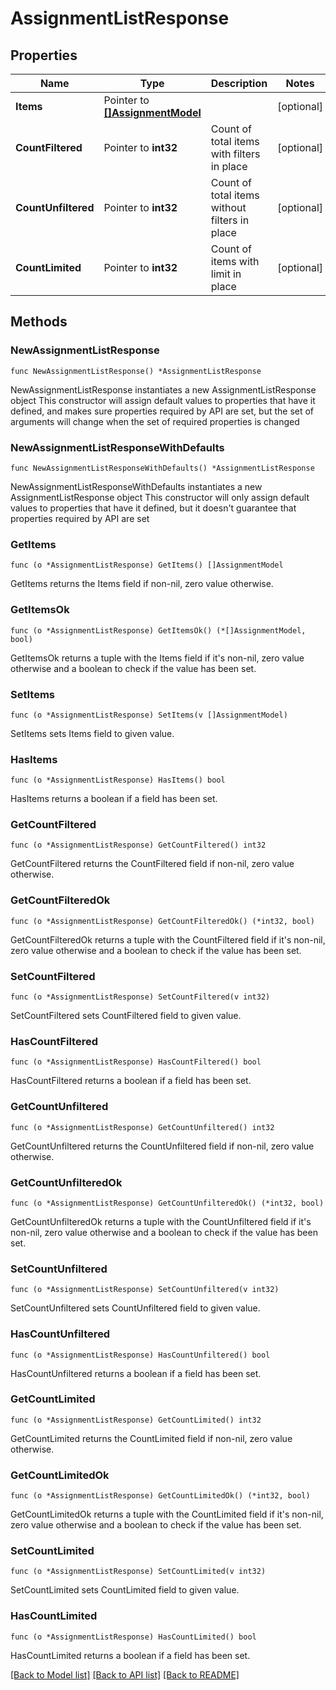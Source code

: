 # AssignmentListResponse

## Properties

Name | Type | Description | Notes
------------ | ------------- | ------------- | -------------
**Items** | Pointer to [**[]AssignmentModel**](AssignmentModel.md) |  | [optional] 
**CountFiltered** | Pointer to **int32** | Count of total items with filters in place | [optional] 
**CountUnfiltered** | Pointer to **int32** | Count of total items without filters in place | [optional] 
**CountLimited** | Pointer to **int32** | Count of items with limit in place | [optional] 

## Methods

### NewAssignmentListResponse

`func NewAssignmentListResponse() *AssignmentListResponse`

NewAssignmentListResponse instantiates a new AssignmentListResponse object
This constructor will assign default values to properties that have it defined,
and makes sure properties required by API are set, but the set of arguments
will change when the set of required properties is changed

### NewAssignmentListResponseWithDefaults

`func NewAssignmentListResponseWithDefaults() *AssignmentListResponse`

NewAssignmentListResponseWithDefaults instantiates a new AssignmentListResponse object
This constructor will only assign default values to properties that have it defined,
but it doesn't guarantee that properties required by API are set

### GetItems

`func (o *AssignmentListResponse) GetItems() []AssignmentModel`

GetItems returns the Items field if non-nil, zero value otherwise.

### GetItemsOk

`func (o *AssignmentListResponse) GetItemsOk() (*[]AssignmentModel, bool)`

GetItemsOk returns a tuple with the Items field if it's non-nil, zero value otherwise
and a boolean to check if the value has been set.

### SetItems

`func (o *AssignmentListResponse) SetItems(v []AssignmentModel)`

SetItems sets Items field to given value.

### HasItems

`func (o *AssignmentListResponse) HasItems() bool`

HasItems returns a boolean if a field has been set.

### GetCountFiltered

`func (o *AssignmentListResponse) GetCountFiltered() int32`

GetCountFiltered returns the CountFiltered field if non-nil, zero value otherwise.

### GetCountFilteredOk

`func (o *AssignmentListResponse) GetCountFilteredOk() (*int32, bool)`

GetCountFilteredOk returns a tuple with the CountFiltered field if it's non-nil, zero value otherwise
and a boolean to check if the value has been set.

### SetCountFiltered

`func (o *AssignmentListResponse) SetCountFiltered(v int32)`

SetCountFiltered sets CountFiltered field to given value.

### HasCountFiltered

`func (o *AssignmentListResponse) HasCountFiltered() bool`

HasCountFiltered returns a boolean if a field has been set.

### GetCountUnfiltered

`func (o *AssignmentListResponse) GetCountUnfiltered() int32`

GetCountUnfiltered returns the CountUnfiltered field if non-nil, zero value otherwise.

### GetCountUnfilteredOk

`func (o *AssignmentListResponse) GetCountUnfilteredOk() (*int32, bool)`

GetCountUnfilteredOk returns a tuple with the CountUnfiltered field if it's non-nil, zero value otherwise
and a boolean to check if the value has been set.

### SetCountUnfiltered

`func (o *AssignmentListResponse) SetCountUnfiltered(v int32)`

SetCountUnfiltered sets CountUnfiltered field to given value.

### HasCountUnfiltered

`func (o *AssignmentListResponse) HasCountUnfiltered() bool`

HasCountUnfiltered returns a boolean if a field has been set.

### GetCountLimited

`func (o *AssignmentListResponse) GetCountLimited() int32`

GetCountLimited returns the CountLimited field if non-nil, zero value otherwise.

### GetCountLimitedOk

`func (o *AssignmentListResponse) GetCountLimitedOk() (*int32, bool)`

GetCountLimitedOk returns a tuple with the CountLimited field if it's non-nil, zero value otherwise
and a boolean to check if the value has been set.

### SetCountLimited

`func (o *AssignmentListResponse) SetCountLimited(v int32)`

SetCountLimited sets CountLimited field to given value.

### HasCountLimited

`func (o *AssignmentListResponse) HasCountLimited() bool`

HasCountLimited returns a boolean if a field has been set.


[[Back to Model list]](../README.md#documentation-for-models) [[Back to API list]](../README.md#documentation-for-api-endpoints) [[Back to README]](../README.md)


